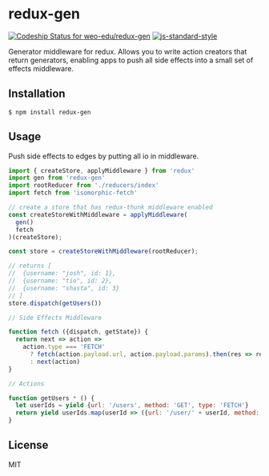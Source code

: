 
# redux-gen

[![Codeship Status for weo-edu/redux-gen](https://img.shields.io/codeship/816e83f0-3e69-0133-9f44-5a0949beaeb8/master.svg)](https://codeship.com/projects/102760) [![js-standard-style](https://img.shields.io/badge/code%20style-standard-brightgreen.svg?style=flat)](https://github.com/feross/standard)

Generator middleware for redux. Allows you to write action creators that return generators, enabling apps to push all side effects into a small set of effects middleware.

## Installation

    $ npm install redux-gen

## Usage

Push side effects to edges by putting all io in middleware.

```js
import { createStore, applyMiddleware } from 'redux'
import gen from 'redux-gen'
import rootReducer from './reducers/index'
import fetch from 'isomorphic-fetch'

// create a store that has redux-thunk middleware enabled
const createStoreWithMiddleware = applyMiddleware(
  gen()
  fetch
)(createStore);

const store = createStoreWithMiddleware(rootReducer);

// returns [
//  {username: "josh", id: 1},
//  {username: "tio", id: 2},
//  {username: "shasta", id: 3}
// ]
store.dispatch(getUsers())

// Side Effects Middleware

function fetch ({dispatch, getState}) {
  return next => action =>
    action.type === 'FETCH'
      ? fetch(action.payload.url, action.payload.params).then(res => res.json())
      : next(action)
}

// Actions

function getUsers * () {
  let userIds = yield {url: '/users', method: 'GET', type: 'FETCH'}
  return yield userIds.map(userId => ({url: '/user/' + userId, method: 'GET', type: 'FETCH'}))
}

```


## License

MIT
